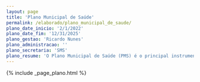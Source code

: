```yaml
---
layout: page
title: 'Plano Municipal de Saúde'
permalink: /elaborado/plano_municipal_de_saude/
plano_date_inicio: '2/1/2022'
plano_date_fim: '12/31/2025'
plano_gestao: 'Ricardo Nunes'
plano_administracao: ''
plano_secretaria: 'SMS'
plano_resume: 'O Plano Municipal de Saúde (PMS) é o principal instrumento de planejamento para definir e implementar as iniciativas de saúde ao longo de um período de quatro anos. Ele apresenta os compromissos do governo na área da saúde, com base em uma análise das necessidades de saúde da população e das particularidades locais. O PMS estabelece diretrizes, objetivos e metas de médio prazo, orientando as ações a serem realizadas nas Programações Anuais de Saúde. O plano é elaborado no primeiro ano de cada gestão e executado a partir do segundo ano até o primeiro ano da gestão seguinte, em alinhamento com outros instrumentos de planejamento governamental, como o Plano Plurianual (PPA) e o Programa de Metas.'
---
```

<div>
{% include _page_plano.html %}
</div>
